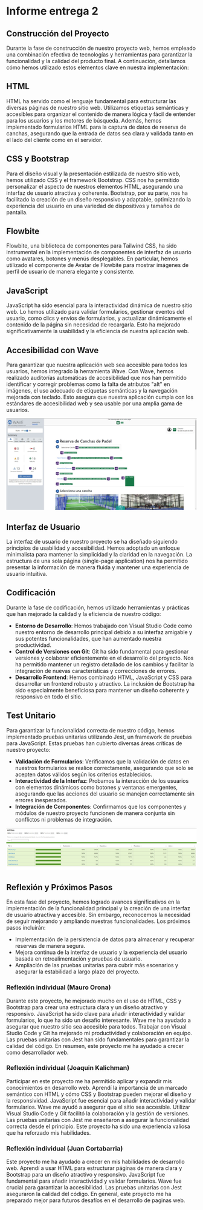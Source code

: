 # Informe entrega 2

## Construcción del Proyecto

Durante la fase de construcción de nuestro proyecto web, hemos empleado una combinación efectiva de tecnologías y herramientas para garantizar la funcionalidad y la calidad del producto final. A continuación, detallamos cómo hemos utilizado estos elementos clave en nuestra implementación:

## HTML

HTML ha servido como el lenguaje fundamental para estructurar las diversas páginas de nuestro sitio web. Utilizamos etiquetas semánticas y accesibles para organizar el contenido de manera lógica y fácil de entender para los usuarios y los motores de búsqueda. Además, hemos implementado formularios HTML para la captura de datos de reserva de canchas, asegurando que la entrada de datos sea clara y validada tanto en el lado del cliente como en el servidor.

## CSS y Bootstrap

Para el diseño visual y la presentación estilizada de nuestro sitio web, hemos utilizado CSS y el framework Bootstrap. CSS nos ha permitido personalizar el aspecto de nuestros elementos HTML, asegurando una interfaz de usuario atractiva y coherente. Bootstrap, por su parte, nos ha facilitado la creación de un diseño responsivo y adaptable, optimizando la experiencia del usuario en una variedad de dispositivos y tamaños de pantalla.

## Flowbite

Flowbite, una biblioteca de componentes para Tailwind CSS, ha sido instrumental en la implementación de componentes de interfaz de usuario como avatares, botones y menús desplegables. En particular, hemos utilizado el componente de Avatar de Flowbite para mostrar imágenes de perfil de usuario de manera elegante y consistente.

## JavaScript

JavaScript ha sido esencial para la interactividad dinámica de nuestro sitio web. Lo hemos utilizado para validar formularios, gestionar eventos del usuario, como clics y envíos de formularios, y actualizar dinámicamente el contenido de la página sin necesidad de recargarla. Esto ha mejorado significativamente la usabilidad y la eficiencia de nuestra aplicación web.

## Accesibilidad con Wave

Para garantizar que nuestra aplicación web sea accesible para todos los usuarios, hemos integrado la herramienta Wave. Con Wave, hemos realizado auditorías automáticas de accesibilidad que nos han permitido identificar y corregir problemas como la falta de atributos "alt" en imágenes, el uso adecuado de etiquetas semánticas y la navegación mejorada con teclado. Esto asegura que nuestra aplicación cumpla con los estándares de accesibilidad web y sea usable por una amplia gama de usuarios.

![Wave](imgInforme/wave.jpeg)

## Interfaz de Usuario

La interfaz de usuario de nuestro proyecto se ha diseñado siguiendo principios de usabilidad y accesibilidad. Hemos adoptado un enfoque minimalista para mantener la simplicidad y la claridad en la navegación. La estructura de una sola página (single-page application) nos ha permitido presentar la información de manera fluida y mantener una experiencia de usuario intuitiva.

## Codificación

Durante la fase de codificación, hemos utilizado herramientas y prácticas que han mejorado la calidad y la eficiencia de nuestro código:

- **Entorno de Desarrollo**: Hemos trabajado con Visual Studio Code como nuestro entorno de desarrollo principal debido a su interfaz amigable y sus potentes funcionalidades, que han aumentado nuestra productividad.
- **Control de Versiones con Git**: Git ha sido fundamental para gestionar versiones y colaborar eficientemente en el desarrollo del proyecto. Nos ha permitido mantener un registro detallado de los cambios y facilitar la integración de nuevas características y correcciones de errores.
- **Desarrollo Frontend**: Hemos combinado HTML, JavaScript y CSS para desarrollar un frontend robusto y atractivo. La inclusión de Bootstrap ha sido especialmente beneficiosa para mantener un diseño coherente y responsivo en todo el sitio.

## Test Unitario

Para garantizar la funcionalidad correcta de nuestro código, hemos implementado pruebas unitarias utilizando Jest, un framework de pruebas para JavaScript. Estas pruebas han cubierto diversas áreas críticas de nuestro proyecto:

- **Validación de Formularios**: Verificamos que la validación de datos en nuestros formularios se realice correctamente, asegurando que solo se acepten datos válidos según los criterios establecidos.
- **Interactividad de la Interfaz**: Probamos la interacción de los usuarios con elementos dinámicos como botones y ventanas emergentes, asegurando que las acciones del usuario se manejen correctamente sin errores inesperados.
- **Integración de Componentes**: Confirmamos que los componentes y módulos de nuestro proyecto funcionen de manera conjunta sin conflictos ni problemas de integración.

![Tests Unitarios](imgInforme/tests.jpeg)

## Reflexión y Próximos Pasos

En esta fase del proyecto, hemos logrado avances significativos en la implementación de la funcionalidad principal y la creación de una interfaz de usuario atractiva y accesible. Sin embargo, reconocemos la necesidad de seguir mejorando y ampliando nuestras funcionalidades. Los próximos pasos incluirán:

- Implementación de la persistencia de datos para almacenar y recuperar reservas de manera segura.
- Mejora continua de la interfaz de usuario y la experiencia del usuario basada en retroalimentación y pruebas de usuario.
- Ampliación de las pruebas unitarias para cubrir más escenarios y asegurar la estabilidad a largo plazo del proyecto.

### Reflexión individual (Mauro Orona)
Durante este proyecto, he mejorado mucho en el uso de HTML, CSS y Bootstrap para crear una estructura clara y un diseño atractivo y responsivo. JavaScript ha sido clave para añadir interactividad y validar formularios, lo que ha sido un desafío interesante. Wave me ha ayudado a asegurar que nuestro sitio sea accesible para todos. Trabajar con Visual Studio Code y Git ha mejorado mi productividad y colaboración en equipo. Las pruebas unitarias con Jest han sido fundamentales para garantizar la calidad del código. En resumen, este proyecto me ha ayudado a crecer como desarrollador web.

### Reflexión individual (Joaquin Kalichman)
Participar en este proyecto me ha permitido aplicar y expandir mis conocimientos en desarrollo web. Aprendí la importancia de un marcado semántico con HTML y cómo CSS y Bootstrap pueden mejorar el diseño y la responsividad. JavaScript fue esencial para añadir interactividad y validar formularios. Wave me ayudó a asegurar que el sitio sea accesible. Utilizar Visual Studio Code y Git facilitó la colaboración y la gestión de versiones. Las pruebas unitarias con Jest me enseñaron a asegurar la funcionalidad correcta desde el principio. Este proyecto ha sido una experiencia valiosa que ha reforzado mis habilidades.

### Reflexión individual (Juan Cortabarria)
Este proyecto me ha ayudado a crecer en mis habilidades de desarrollo web. Aprendí a usar HTML para estructurar páginas de manera clara y Bootstrap para un diseño atractivo y responsivo. JavaScript fue fundamental para añadir interactividad y validar formularios. Wave fue crucial para garantizar la accesibilidad. Las pruebas unitarias con Jest aseguraron la calidad del código. En general, este proyecto me ha preparado mejor para futuros desafíos en el desarrollo de paginas web.
